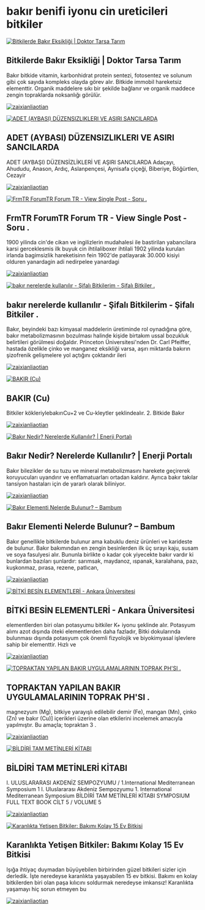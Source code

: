 # bakır benifi iyonu cin ureticileri bitkiler
<a href="https://mnn.zoosnet.net/LR/Chatpre.aspx?id=MNN94995150&p=https://topgrinding.com/" target="_blank">![Bitkilerde Bakır Eksikliği | Doktor Tarsa Tarım](https://github.com/technlg/images/blob/main/1.jpg)</a>
## Bitkilerde Bakır Eksikliği | Doktor Tarsa Tarım
Bakır bitkide vitamin, karbonhidrat protein sentezi, fotosentez ve solunum gibi çok sayıda kompleks olayda görev alır. Bitkide immobil hareketsiz elementtir. Organik maddelere sıkı bir şekilde bağlanır ve organik maddece zengin topraklarda noksanlığı görülür.
<a href="https://mnn.zoosnet.net/LR/Chatpre.aspx?id=MNN94995150&p=https://topgrinding.com/" target="_blank"><img src="https://github.com/technlg/images/raw/main/chat11.jpg" alt="zaixianliaotian"/></a><a href="//whatsapp.shibangsoft.com/WhatsApp.php" ><img src="https://github.com/technlg/images/raw/main/chat11.png" alt=""></a>
<a href="https://mnn.zoosnet.net/LR/Chatpre.aspx?id=MNN94995150&p=https://topgrinding.com/" target="_blank">![ADET (AYBASI) DÜZENSIZLIKLERI VE ASIRI SANCILARDA](https://github.com/technlg/images/blob/main/53.jpg)</a>
## ADET (AYBASI) DÜZENSIZLIKLERI VE ASIRI SANCILARDA
ADET (AYBAŞI) DÜZENSİZLİKLERİ VE AŞIRI SANCILARDA Adaçayı, Ahududu, Anason, Ardıç, Aslanpençesi, Aynisafa çiçeği, Biberiye, Böğürtlen, Cezayir 
<a href="https://mnn.zoosnet.net/LR/Chatpre.aspx?id=MNN94995150&p=https://topgrinding.com/" target="_blank"><img src="https://github.com/technlg/images/raw/main/chat11.jpg" alt="zaixianliaotian"/></a><a href="//whatsapp.shibangsoft.com/WhatsApp.php" ><img src="https://github.com/technlg/images/raw/main/chat11.png" alt=""></a>
<a href="https://mnn.zoosnet.net/LR/Chatpre.aspx?id=MNN94995150&p=https://topgrinding.com/" target="_blank">![FrmTR ForumTR Forum TR - View Single Post - Soru .](https://github.com/technlg/images/blob/main/60.jpg)</a>
## FrmTR ForumTR Forum TR - View Single Post - Soru .
1900 yilinda cin'de cikan ve ingilizlerin mudahalesi ile bastirilan yabancilara karsi gerceklesmis ilk buyuk cin ihtilaliboxer ihtilali 1902 yilinda kurulan irlanda bagimsizlik hareketisinn fein 1902'de patlayarak 30.000 kisiyi olduren yanardagin adi nedirpelee yanardagi
<a href="https://mnn.zoosnet.net/LR/Chatpre.aspx?id=MNN94995150&p=https://topgrinding.com/" target="_blank"><img src="https://github.com/technlg/images/raw/main/chat11.jpg" alt="zaixianliaotian"/></a><a href="//whatsapp.shibangsoft.com/WhatsApp.php" ><img src="https://github.com/technlg/images/raw/main/chat11.png" alt=""></a>
<a href="https://mnn.zoosnet.net/LR/Chatpre.aspx?id=MNN94995150&p=https://topgrinding.com/" target="_blank">![bakır nerelerde kullanılır - Şifalı Bitkilerim - Şifalı Bitkiler .](https://github.com/technlg/images/blob/main/31.jpg)</a>
## bakır nerelerde kullanılır - Şifalı Bitkilerim - Şifalı Bitkiler .
Bakır, beyindeki bazı kimyasal maddelerin üretiminde rol oynadığına göre, bakır metabolizmasının bozulması halinde kişide birtakım ussal bozukluk belirtileri görülmesi doğaldır. Princeton Üniversitesi'nden Dr. Carl Pfeiffer, hastada özelikle çinko ve manganez eksikliği varsa, aşırı miktarda bakırın şizofrenik gelişmelere yol açtığını çoktandır ileri 
<a href="https://mnn.zoosnet.net/LR/Chatpre.aspx?id=MNN94995150&p=https://topgrinding.com/" target="_blank"><img src="https://github.com/technlg/images/raw/main/chat11.jpg" alt="zaixianliaotian"/></a><a href="//whatsapp.shibangsoft.com/WhatsApp.php" ><img src="https://github.com/technlg/images/raw/main/chat11.png" alt=""></a>
<a href="https://mnn.zoosnet.net/LR/Chatpre.aspx?id=MNN94995150&p=https://topgrinding.com/" target="_blank">![BAKIR (Cu)](https://github.com/technlg/images/blob/main/19.jpg)</a>
## BAKIR (Cu)
Bitkiler kökleriylebakırıCu+2 ve Cu-kleytler şeklindealır. 2. Bitkide Bakır
<a href="https://mnn.zoosnet.net/LR/Chatpre.aspx?id=MNN94995150&p=https://topgrinding.com/" target="_blank"><img src="https://github.com/technlg/images/raw/main/chat11.jpg" alt="zaixianliaotian"/></a><a href="//whatsapp.shibangsoft.com/WhatsApp.php" ><img src="https://github.com/technlg/images/raw/main/chat11.png" alt=""></a>
<a href="https://mnn.zoosnet.net/LR/Chatpre.aspx?id=MNN94995150&p=https://topgrinding.com/" target="_blank">![Bakır Nedir? Nerelerde Kullanılır? | Enerji Portalı](https://github.com/technlg/images/blob/main/9.jpg)</a>
## Bakır Nedir? Nerelerde Kullanılır? | Enerji Portalı
Bakır bilezikler de su tuzu ve mineral metabolizmasını harekete geçirerek koruyucuları uyandırır ve enflamatuarları ortadan kaldırır. Ayrıca bakır takılar tansiyon hastaları için de yararlı olarak biliniyor.
<a href="https://mnn.zoosnet.net/LR/Chatpre.aspx?id=MNN94995150&p=https://topgrinding.com/" target="_blank"><img src="https://github.com/technlg/images/raw/main/chat11.jpg" alt="zaixianliaotian"/></a><a href="//whatsapp.shibangsoft.com/WhatsApp.php" ><img src="https://github.com/technlg/images/raw/main/chat11.png" alt=""></a>
<a href="https://mnn.zoosnet.net/LR/Chatpre.aspx?id=MNN94995150&p=https://topgrinding.com/" target="_blank">![Bakır Elementi Nelerde Bulunur? – Bambum](https://github.com/technlg/images/blob/main/28.jpg)</a>
## Bakır Elementi Nelerde Bulunur? – Bambum
Bakır genellikle bitkilerde bulunur ama kabuklu deniz ürünleri ve karideste de bulunur. Bakır bakımından en zengin besinlerden ilk üç sırayı kaju, susam ve soya fasulyesi alır. Bununla birlikte o kadar çok yiyecekte bakır vardır ki bunlardan bazıları şunlardır: sarımsak, maydanoz, ıspanak, karalahana, pazı, kuşkonmaz, pırasa, rezene, patlıcan, 
<a href="https://mnn.zoosnet.net/LR/Chatpre.aspx?id=MNN94995150&p=https://topgrinding.com/" target="_blank"><img src="https://github.com/technlg/images/raw/main/chat11.jpg" alt="zaixianliaotian"/></a><a href="//whatsapp.shibangsoft.com/WhatsApp.php" ><img src="https://github.com/technlg/images/raw/main/chat11.png" alt=""></a>
<a href="https://mnn.zoosnet.net/LR/Chatpre.aspx?id=MNN94995150&p=https://topgrinding.com/" target="_blank">![BİTKİ BESİN ELEMENTLERİ - Ankara Üniversitesi](https://github.com/technlg/images/blob/main/33.jpg)</a>
## BİTKİ BESİN ELEMENTLERİ - Ankara Üniversitesi
elementlerden biri olan potasyumu bitkiler K+ iyonu şeklinde alır. Potasyum alımı azot dışında öteki elementlerden daha fazladır, Bitki dokularında bulunması dışında potasyum çok önemli fizyolojik ve biyokimyasal işlevlere sahip bir elementtir. Hızlı ve
<a href="https://mnn.zoosnet.net/LR/Chatpre.aspx?id=MNN94995150&p=https://topgrinding.com/" target="_blank"><img src="https://github.com/technlg/images/raw/main/chat11.jpg" alt="zaixianliaotian"/></a><a href="//whatsapp.shibangsoft.com/WhatsApp.php" ><img src="https://github.com/technlg/images/raw/main/chat11.png" alt=""></a>
<a href="https://mnn.zoosnet.net/LR/Chatpre.aspx?id=MNN94995150&p=https://topgrinding.com/" target="_blank">![TOPRAKTAN YAPILAN BAKIR UYGULAMALARININ TOPRAK PH'SI .](https://github.com/technlg/images/blob/main/38.jpg)</a>
## TOPRAKTAN YAPILAN BAKIR UYGULAMALARININ TOPRAK PH'SI .
magnezyum (Mg), bitkiye yarayışlı edilebilir demir (Fe), mangan (Mn), çinko (Zn) ve bakır (Cu)] içerikleri üzerine olan etkilerini incelemek amacıyla yapılmıştır. Bu amaçla; topraktan 3 .
<a href="https://mnn.zoosnet.net/LR/Chatpre.aspx?id=MNN94995150&p=https://topgrinding.com/" target="_blank"><img src="https://github.com/technlg/images/raw/main/chat11.jpg" alt="zaixianliaotian"/></a><a href="//whatsapp.shibangsoft.com/WhatsApp.php" ><img src="https://github.com/technlg/images/raw/main/chat11.png" alt=""></a>
<a href="https://mnn.zoosnet.net/LR/Chatpre.aspx?id=MNN94995150&p=https://topgrinding.com/" target="_blank">![BİLDİRİ TAM METİNLERİ KİTABI](https://github.com/technlg/images/blob/main/36.jpg)</a>
## BİLDİRİ TAM METİNLERİ KİTABI
I. ULUSLARARASI AKDENİZ SEMPOZYUMU / 1.International Mediterranean Symposium 1 I. Uluslararası Akdeniz Sempozyumu 1. International Mediterranean Symposium BİLDİRİ TAM METİNLERİ KİTABI SYMPOSIUM FULL TEXT BOOK CİLT 5 / VOLUME 5
<a href="https://mnn.zoosnet.net/LR/Chatpre.aspx?id=MNN94995150&p=https://topgrinding.com/" target="_blank"><img src="https://github.com/technlg/images/raw/main/chat11.jpg" alt="zaixianliaotian"/></a><a href="//whatsapp.shibangsoft.com/WhatsApp.php" ><img src="https://github.com/technlg/images/raw/main/chat11.png" alt=""></a>
<a href="https://mnn.zoosnet.net/LR/Chatpre.aspx?id=MNN94995150&p=https://topgrinding.com/" target="_blank">![Karanlıkta Yetişen Bitkiler: Bakımı Kolay 15 Ev Bitkisi](https://github.com/technlg/images/blob/main/4.jpg)</a>
## Karanlıkta Yetişen Bitkiler: Bakımı Kolay 15 Ev Bitkisi
Işığa ihtiyaç duymadan büyüyebilen birbirinden güzel bitkileri sizler için derledik. İşte neredeyse karanlıkta yaşayabilen 15 ev bitkisi. Bakımı en kolay bitkilerden biri olan paşa kılıcını soldurmak neredeyse imkansız! Karanlıkta yaşamayı hiç sorun etmeyen bu 
<a href="https://mnn.zoosnet.net/LR/Chatpre.aspx?id=MNN94995150&p=https://topgrinding.com/" target="_blank"><img src="https://github.com/technlg/images/raw/main/chat11.jpg" alt="zaixianliaotian"/></a><a href="//whatsapp.shibangsoft.com/WhatsApp.php" ><img src="https://github.com/technlg/images/raw/main/chat11.png" alt=""></a>
